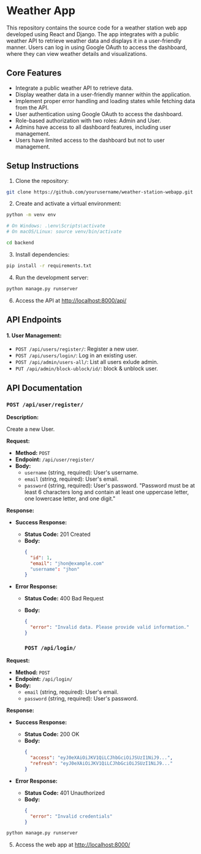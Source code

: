 # Weather App

This repository contains the source code for a weather station web app developed using React and Django. The app integrates with a public weather API to retrieve weather data and displays it in a user-friendly manner. Users can log in using Google OAuth to access the dashboard, where they can view weather details and visualizations.

## Core Features

- Integrate a public weather API to retrieve data.
- Display weather data in a user-friendly manner within the application.
- Implement proper error handling and loading states while fetching data from the API.
- User authentication using Google OAuth to access the dashboard.
- Role-based authorization with two roles: Admin and User.
- Admins have access to all dashboard features, including user management.
- Users have limited access to the dashboard but not to user management.

## Setup Instructions

1. Clone the repository:

```bash
git clone https://github.com/yourusername/weather-station-webapp.git
```

2. Create and activate a virtual environment:

```bash
python -m venv env
```

```bash
# On Windows: .\env\Scripts\activate
# On macOS/Linux: source venv/bin/activate
```

```bash
cd backend
```

3. Install dependencies:

```bash
pip install -r requirements.txt
```

4. Run the development server:

```bash
python manage.py runserver
```

6. Access the API at [http://localhost:8000/api/](http://localhost:8000/api/)

## API Endpoints


#### 1. User Management:

- `POST /api/users/register/`: Register a new user.
- `POST /api/users/login/`: Log in an existing user.
- `POST /api/admin/users-all/`: List all users exlude admin.
- `PUT /api/admin/block-ublock/id/`: block & unblock user.

## API Documentation


### `POST /api/user/register/`

**Description:**

Create a new User.

**Request:**
- **Method:** `POST`
- **Endpoint:** `/api/user/register/`
- **Body:**
  - `username` (string, required): User's username.
  - `email` (string, required): User's email.
  - `password` (string, required): User's password. "Password must be at least 6 characters long and contain at least one uppercase letter, one lowercase letter, and one digit."

**Response:**
- **Success Response:**
  - **Status Code:** 201 Created
  - **Body:**
    ```json
    {
      "id": 1,
      "email": "jhon@example.com"
      "username": "jhon"
    }
    ```

- **Error Response:**
  - **Status Code:** 400 Bad Request
  - **Body:**
    ```json
    {
      "error": "Invalid data. Please provide valid information."
    }
    ```

    ### `POST /api/login/`

**Request:**
- **Method:** `POST`
- **Endpoint:** `/api/login/`
- **Body:**
  - `email` (string, required): User's email.
  - `password` (string, required): User's password.

**Response:**
- **Success Response:**
  - **Status Code:** 200 OK
  - **Body:**
    ```json
    {
      "access": "eyJ0eXAiOiJKV1QiLCJhbGciOiJSUzI1NiJ9...",
      "refresh": "eyJ0eXAiOiJKV1QiLCJhbGciOiJSUzI1NiJ9..."
    }
    ```

- **Error Response:**
  - **Status Code:** 401 Unauthorized
  - **Body:**
    ```json
    {
      "error": "Invalid credentials"
    }
    ```

```bash
python manage.py runserver
```

5. Access the web app at [http://localhost:8000/](http://localhost:8000/)

